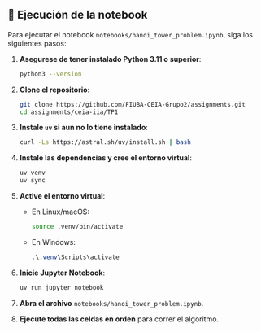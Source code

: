 ## 🧠 Ejecución de la notebook

Para ejecutar el notebook `notebooks/hanoi_tower_problem.ipynb`, siga los siguientes pasos:

1. **Asegurese de tener instalado Python 3.11 o superior**:

   ```bash
   python3 --version
   ```

2. **Clone el repositorio**:

   ```bash
   git clone https://github.com/FIUBA-CEIA-Grupo2/assignments.git
   cd assignments/ceia-iia/TP1

   ```

3. **Instale `uv` si aun no lo tiene instalado**:

   ```bash
   curl -Ls https://astral.sh/uv/install.sh | bash
   ```

4. **Instale las dependencias y cree el entorno virtual**:

   ```bash
   uv venv
   uv sync
   ```

5. **Active el entorno virtual**:

   - En Linux/macOS:
     ```bash
     source .venv/bin/activate
     ```
   - En Windows:
     ```powershell
     .\.venv\Scripts\activate
     ```

6. **Inicie Jupyter Notebook**:

   ```bash
   uv run jupyter notebook
   ```

7. **Abra el archivo** `notebooks/hanoi_tower_problem.ipynb`.

8. **Ejecute todas las celdas en orden** para correr el algoritmo.
